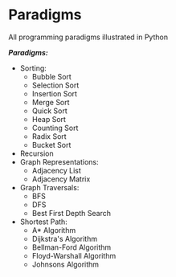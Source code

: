 # Paradigms
All programming paradigms illustrated in Python

***Paradigms:***
- Sorting:
    - Bubble Sort
    - Selection Sort
    - Insertion Sort
    - Merge Sort
    - Quick Sort
    - Heap Sort
    - Counting Sort
    - Radix Sort
    - Bucket Sort
- Recursion
- Graph Representations:
    - Adjacency List
    - Adjacency Matrix
- Graph Traversals:
    - BFS
    - DFS
    - Best First Depth Search
- Shortest Path:
    - A* Algorithm
    - Dijkstra's Algorithm
    - Bellman-Ford Algorithm
    - Floyd-Warshall Algorithm
    - Johnsons Algorithm
